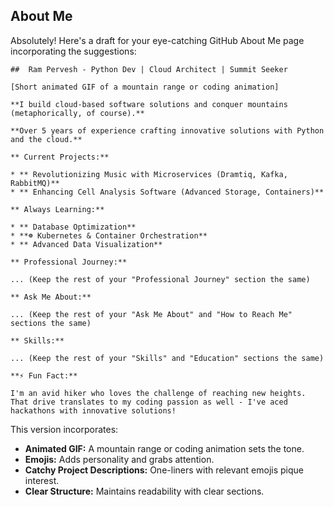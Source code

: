 ## About Me
Absolutely! Here's a draft for your eye-catching GitHub About Me page incorporating the suggestions:

```
##  Ram Pervesh - Python Dev | Cloud Architect | Summit Seeker ️

[Short animated GIF of a mountain range or coding animation]

**I build cloud-based software solutions and conquer mountains (metaphorically, of course).** 

**Over 5 years of experience crafting innovative solutions with Python and the cloud.**

**️ Current Projects:**

* ** Revolutionizing Music with Microservices (Dramtiq, Kafka, RabbitMQ)**
* ** Enhancing Cell Analysis Software (Advanced Storage, Containers)**

** Always Learning:**

* ** Database Optimization**
* **☸️ Kubernetes & Container Orchestration**
* ** Advanced Data Visualization**

** Professional Journey:**

... (Keep the rest of your "Professional Journey" section the same)

** Ask Me About:**

... (Keep the rest of your "Ask Me About" and "How to Reach Me" sections the same)

** Skills:**

... (Keep the rest of your "Skills" and "Education" sections the same)

**⚡ Fun Fact:**

I'm an avid hiker who loves the challenge of reaching new heights. That drive translates to my coding passion as well - I've aced hackathons with innovative solutions!
```

This version incorporates:

* **Animated GIF:** A mountain range or coding animation sets the tone.
* **Emojis:** Adds personality and grabs attention.
* **Catchy Project Descriptions:** One-liners with relevant emojis pique interest.
* **Clear Structure:** Maintains readability with clear sections.



<!--
**187ram/187ram** is a ✨ _special_ ✨ repository because its `README.md` (this file) appears on your GitHub profile.

Here are some ideas to get you started:

- 🔭 I’m currently working on ...
- 🌱 I’m currently learning ...
- 👯 I’m looking to collaborate on ...
- 🤔 I’m looking for help with ...
- 💬 Ask me about ...
- 📫 How to reach me: ...
- 😄 Pronouns: ...
- ⚡ Fun fact: ...
-->
